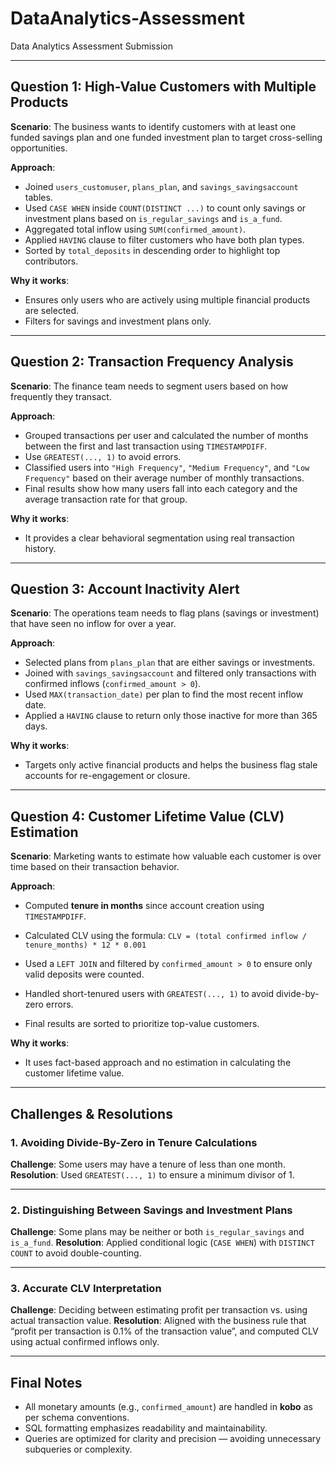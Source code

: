 
# DataAnalytics-Assessment

Data Analytics Assessment Submission

---

## Question 1: High-Value Customers with Multiple Products

**Scenario**: The business wants to identify customers with at least one funded savings plan and one funded investment plan to target cross-selling opportunities.

**Approach**:
- Joined `users_customuser`, `plans_plan`, and `savings_savingsaccount` tables.
- Used `CASE WHEN` inside `COUNT(DISTINCT ...)` to count only savings or investment plans based on `is_regular_savings` and `is_a_fund`.
- Aggregated total inflow using `SUM(confirmed_amount)`.
- Applied `HAVING` clause to filter customers who have both plan types.
- Sorted by `total_deposits` in descending order to highlight top contributors.

**Why it works**:
- Ensures only users who are actively using multiple financial products are selected.
- Filters for savings and investment plans only.

---

## Question 2: Transaction Frequency Analysis

**Scenario**: The finance team needs to segment users based on how frequently they transact.

**Approach**:
- Grouped transactions per user and calculated the number of months between the first and last transaction using `TIMESTAMPDIFF`.
- Use `GREATEST(..., 1)` to avoid errors.
- Classified users into `"High Frequency"`, `"Medium Frequency"`, and `"Low Frequency"` based on their average number of monthly transactions.
- Final results show how many users fall into each category and the average transaction rate for that group.

**Why it works**:
- It provides a clear behavioral segmentation using real transaction history.

---

## Question 3: Account Inactivity Alert

**Scenario**: The operations team needs to flag plans (savings or investment) that have seen no inflow for over a year.

**Approach**:
- Selected plans from `plans_plan` that are either savings or investments.
- Joined with `savings_savingsaccount` and filtered only transactions with confirmed inflows (`confirmed_amount > 0`).
- Used `MAX(transaction_date)` per plan to find the most recent inflow date.
- Applied a `HAVING` clause to return only those inactive for more than 365 days.

**Why it works**:
- Targets only active financial products and helps the business flag stale accounts for re-engagement or closure.

---

## Question 4: Customer Lifetime Value (CLV) Estimation

**Scenario**: Marketing wants to estimate how valuable each customer is over time based on their transaction behavior.

**Approach**:
- Computed **tenure in months** since account creation using `TIMESTAMPDIFF`.
- Calculated CLV using the formula: `CLV = (total confirmed inflow / tenure_months) * 12 * 0.001`

- Used a `LEFT JOIN` and filtered by `confirmed_amount > 0` to ensure only valid deposits were counted.
- Handled short-tenured users with `GREATEST(..., 1)` to avoid divide-by-zero errors.
- Final results are sorted to prioritize top-value customers.

**Why it works**:
- It uses fact-based approach and no estimation in calculating the customer lifetime value.

---

## Challenges & Resolutions

### 1. **Avoiding Divide-By-Zero in Tenure Calculations**
**Challenge**: Some users may have a tenure of less than one month.
**Resolution**: Used `GREATEST(..., 1)` to ensure a minimum divisor of 1.

---

### 2. **Distinguishing Between Savings and Investment Plans**
**Challenge**: Some plans may be neither or both `is_regular_savings` and `is_a_fund`.
**Resolution**: Applied conditional logic (`CASE WHEN`) with `DISTINCT COUNT` to avoid double-counting.

---

### 3. **Accurate CLV Interpretation**
**Challenge**: Deciding between estimating profit per transaction vs. using actual transaction value.
**Resolution**: Aligned with the business rule that “profit per transaction is 0.1% of the transaction value”, and computed CLV using actual confirmed inflows only.

---

## Final Notes

- All monetary amounts (e.g., `confirmed_amount`) are handled in **kobo** as per schema conventions.
- SQL formatting emphasizes readability and maintainability.
- Queries are optimized for clarity and precision — avoiding unnecessary subqueries or complexity.


